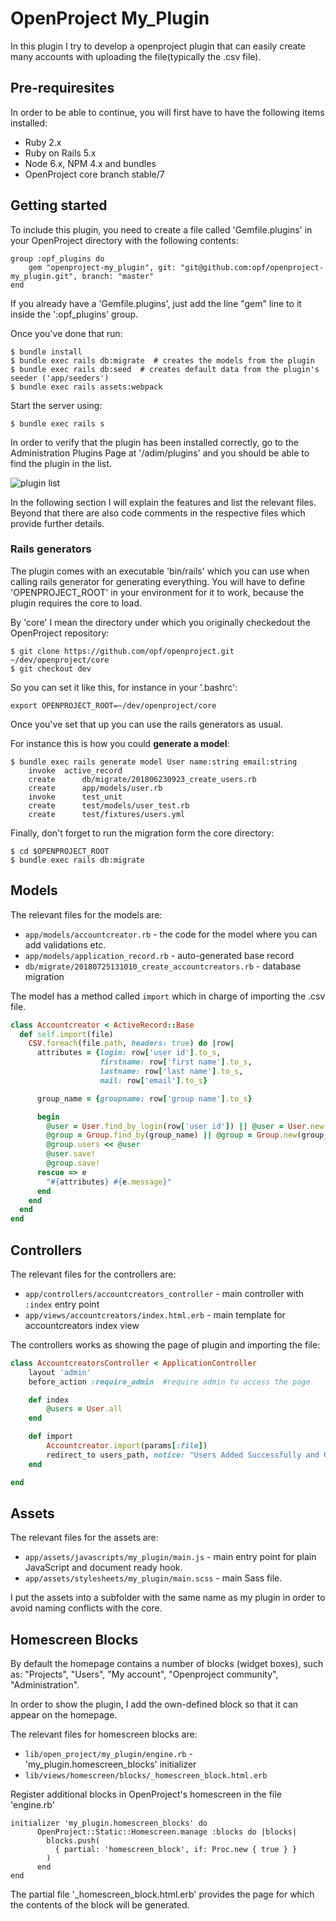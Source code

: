 # OpenProject My_Plugin 

In this plugin I try to develop a openproject plugin that can easily create many accounts with uploading the file(typically the .csv file).

## Pre-requiresites

In order to be able to continue, you will first have to have the following items installed:
* Ruby 2.x
* Ruby on Rails 5.x
* Node 6.x, NPM 4.x and bundles
* OpenProject core branch stable/7


## Getting started

To include this plugin, you need to create a file called 'Gemfile.plugins' in your OpenProject directory with the following contents:

```
group :opf_plugins do
	gem "openproject-my_plugin", git: "git@github.com:opf/openproject-my_plugin.git", branch: "master"
end
```

If you already have a 'Gemfile.plugins', just add the line "gem" line to it inside the ':opf_plugins' group.

Once you've done that run:

```
$ bundle install
$ bundle exec rails db:migrate  # creates the models from the plugin
$ bundle exec rails db:seed  # creates default data from the plugin's seeder ('app/seeders')
$ bundle exec rails assets:webpack
```

Start the server using:

```
$ bundle exec rails s
```
In order to verify that the plugin has been installed correctly, go to the Administration Plugins Page at '/adim/plugins' and you should be able to find the plugin in the list.

![plugin list]()

In the following section I will explain the features and list the relevant files. Beyond that there are also code comments in the respective files which provide further details.

### Rails generators

The plugin comes with an executable 'bin/rails' which you can use when calling rails generator for generating everything. You will have to define 'OPENPROJECT_ROOT' in your environment for it to work, because the plugin requires the core to load.

By 'core' I mean the directory under which you originally checkedout the OpenProject repository:

```
$ git clone https://github.com/opf/openproject.git ~/dev/openproject/core
$ git checkout dev
```

So you can set it like this, for instance in your '.bashrc':

```
export OPENPROJECT_ROOT=~/dev/openproject/core 
```

Once you've set that up you can use the rails generators as usual.

For instance this is how you could **generate a model**:

```
$ bundle exec rails generate model User name:string email:string
	invoke 	active_record
	create		db/migrate/201806230923_create_users.rb
	create 		app/models/user.rb
	invoke		test_unit
	create 		test/models/user_test.rb
	create 		test/fixtures/users.yml
```

Finally, don't forget to run the migration form the core directory:

```
$ cd $OPENPROJECT_ROOT
$ bundle exec rails db:migrate
```

## Models

The relevant files for the models are:

* `app/models/accountcreator.rb` - the code for the model where you can add validations etc.
* `app/models/application_record.rb` - auto-generated base record
* `db/migrate/20180725131010_create_accountcreators.rb` - database migration

The model has a method called `import` which in charge of importing the .csv file.

```ruby
class Accountcreator < ActiveRecord::Base
  def self.import(file)
    CSV.foreach(file.path, headers: true) do |row|
      attributes = {login: row['user id'].to_s,
                    firstname: row['first name'].to_s,
                    lastname: row['last name'].to_s,
                    mail: row['email'].to_s}

      group_name = {groupname: row['group name'].to_s}

      begin
        @user = User.find_by_login(row['user id']) || @user = User.new(attributes)
        @group = Group.find_by(group_name) || @group = Group.new(group_name)
        @group.users << @user
        @user.save!
        @group.save!
      rescue => e
        "#{attributes} #{e.message}"
      end
    end
  end
end

```

## Controllers

The relevant files for the controllers are:

* `app/controllers/accountcreators_controller` - main controller with `:index` entry point
* `app/views/accountcreators/index.html.erb` - main template for accountcreators index view

The controllers works as showing the page of plugin and importing the file:

```ruby
class AccountcreatorsController < ApplicationController
	layout 'admin'
	before_action :require_admin  #require admin to access the page

	def index
		@users = User.all
	end

	def import 
		Accountcreator.import(params[:file])
		redirect_to users_path, notice: "Users Added Successfully and Groups Created Successfully"
	end

end
```

## Assets

The relevant files for the assets are:

* `app/assets/javascripts/my_plugin/main.js` - main entry point for plain JavaScript and document ready hook.
* `app/assets/stylesheets/my_plugin/main.scss` - main Sass file.

I put the assets into a subfolder with the same name as my plugin in order to avoid naming conflicts with the core.

## Homescreen Blocks

By default the homepage contains a number of blocks (widget boxes), such as: "Projects", "Users", "My account", "Openproject community", "Administration".

In order to show the plugin, I add the own-defined block so that it can appear on the homepage.

The relevant files for homescreen blocks are:

* `lib/open_project/my_plugin/engine.rb` - 'my_plugin.homescreen_blocks' initializer
* `lib/views/homescreen/blocks/_homescreen_block.html.erb`

Register additional blocks in OpenProject's homescreen in the file 'engine.rb'

```
initializer 'my_plugin.homescreen_blocks' do
      OpenProject::Static::Homescreen.manage :blocks do |blocks|
        blocks.push(
          { partial: 'homescreen_block', if: Proc.new { true } }
        )
      end
end
```

The partial file '_homescreen_block.html.erb' provides the page for which the contents of the block will be generated.








